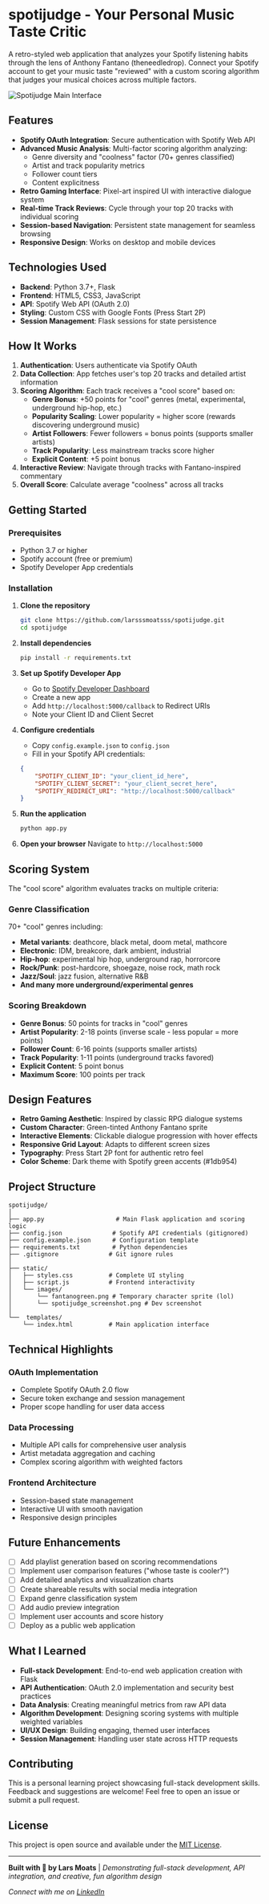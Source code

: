 # spotijudge - Your Personal Music Taste Critic

A retro-styled web application that analyzes your Spotify listening habits through the lens of Anthony Fantano (theneedledrop). Connect your Spotify account to get your music taste "reviewed" with a custom scoring algorithm that judges your musical choices across multiple factors.

![Spotijudge Main Interface](static/images/spotijudge_screenshot.png)

## Features

- **Spotify OAuth Integration**: Secure authentication with Spotify Web API
- **Advanced Music Analysis**: Multi-factor scoring algorithm analyzing:
  - Genre diversity and "coolness" factor (70+ genres classified)
  - Artist and track popularity metrics
  - Follower count tiers
  - Content explicitness
- **Retro Gaming Interface**: Pixel-art inspired UI with interactive dialogue system
- **Real-time Track Reviews**: Cycle through your top 20 tracks with individual scoring
- **Session-based Navigation**: Persistent state management for seamless browsing
- **Responsive Design**: Works on desktop and mobile devices

## Technologies Used

- **Backend**: Python 3.7+, Flask
- **Frontend**: HTML5, CSS3, JavaScript
- **API**: Spotify Web API (OAuth 2.0)
- **Styling**: Custom CSS with Google Fonts (Press Start 2P)
- **Session Management**: Flask sessions for state persistence

## How It Works

1. **Authentication**: Users authenticate via Spotify OAuth
2. **Data Collection**: App fetches user's top 20 tracks and detailed artist information
3. **Scoring Algorithm**: Each track receives a "cool score" based on:
   - **Genre Bonus**: +50 points for "cool" genres (metal, experimental, underground hip-hop, etc.)
   - **Popularity Scaling**: Lower popularity = higher score (rewards discovering underground music)
   - **Artist Followers**: Fewer followers = bonus points (supports smaller artists)
   - **Track Popularity**: Less mainstream tracks score higher
   - **Explicit Content**: +5 point bonus
4. **Interactive Review**: Navigate through tracks with Fantano-inspired commentary
5. **Overall Score**: Calculate average "coolness" across all tracks

## Getting Started

### Prerequisites

- Python 3.7 or higher
- Spotify account (free or premium)
- Spotify Developer App credentials

### Installation

1. **Clone the repository**
   ```bash
   git clone https://github.com/larsssmoatsss/spotijudge.git
   cd spotijudge
   ```

2. **Install dependencies**
   ```bash
   pip install -r requirements.txt
   ```

3. **Set up Spotify Developer App**
   - Go to [Spotify Developer Dashboard](https://developer.spotify.com/dashboard)
   - Create a new app
   - Add `http://localhost:5000/callback` to Redirect URIs
   - Note your Client ID and Client Secret

4. **Configure credentials**
   - Copy `config.example.json` to `config.json`
   - Fill in your Spotify API credentials:
   ```json
   {
       "SPOTIFY_CLIENT_ID": "your_client_id_here",
       "SPOTIFY_CLIENT_SECRET": "your_client_secret_here", 
       "SPOTIFY_REDIRECT_URI": "http://localhost:5000/callback"
   }
   ```

5. **Run the application**
   ```bash
   python app.py
   ```

6. **Open your browser**
   Navigate to `http://localhost:5000`

## Scoring System

The "cool score" algorithm evaluates tracks on multiple criteria:

### Genre Classification
70+ "cool" genres including:
- **Metal variants**: deathcore, black metal, doom metal, mathcore
- **Electronic**: IDM, breakcore, dark ambient, industrial
- **Hip-hop**: experimental hip hop, underground rap, horrorcore
- **Rock/Punk**: post-hardcore, shoegaze, noise rock, math rock
- **Jazz/Soul**: jazz fusion, alternative R&B
- **And many more underground/experimental genres**

### Scoring Breakdown
- **Genre Bonus**: 50 points for tracks in "cool" genres
- **Artist Popularity**: 2-18 points (inverse scale - less popular = more points)
- **Follower Count**: 6-16 points (supports smaller artists)
- **Track Popularity**: 1-11 points (underground tracks favored)
- **Explicit Content**: 5 point bonus
- **Maximum Score**: 100 points per track

## Design Features

- **Retro Gaming Aesthetic**: Inspired by classic RPG dialogue systems
- **Custom Character**: Green-tinted Anthony Fantano sprite
- **Interactive Elements**: Clickable dialogue progression with hover effects
- **Responsive Grid Layout**: Adapts to different screen sizes
- **Typography**: Press Start 2P font for authentic retro feel
- **Color Scheme**: Dark theme with Spotify green accents (#1db954)

## Project Structure

```
spotijudge/
│
├── app.py                    # Main Flask application and scoring logic
├── config.json              # Spotify API credentials (gitignored)
├── config.example.json      # Configuration template
├── requirements.txt         # Python dependencies
├── .gitignore              # Git ignore rules
│
├── static/
│   ├── styles.css          # Complete UI styling
│   ├── script.js           # Frontend interactivity
│   └── images/
│       └── fantanogreen.png # Temporary character sprite (lol)
│       └── spotijudge_screenshot.png # Dev screenshot
│
└──  templates/
    └── index.html          # Main application interface
```

## Technical Highlights

### OAuth Implementation
- Complete Spotify OAuth 2.0 flow
- Secure token exchange and session management
- Proper scope handling for user data access

### Data Processing
- Multiple API calls for comprehensive user analysis
- Artist metadata aggregation and caching
- Complex scoring algorithm with weighted factors

### Frontend Architecture
- Session-based state management
- Interactive UI with smooth navigation
- Responsive design principles

## Future Enhancements

- [ ] Add playlist generation based on scoring recommendations
- [ ] Implement user comparison features ("whose taste is cooler?")
- [ ] Add detailed analytics and visualization charts
- [ ] Create shareable results with social media integration
- [ ] Expand genre classification system
- [ ] Add audio preview integration
- [ ] Implement user accounts and score history
- [ ] Deploy as a public web application

## What I Learned

- **Full-stack Development**: End-to-end web application creation with Flask
- **API Authentication**: OAuth 2.0 implementation and security best practices
- **Data Analysis**: Creating meaningful metrics from raw API data
- **Algorithm Development**: Designing scoring systems with multiple weighted variables
- **UI/UX Design**: Building engaging, themed user interfaces
- **Session Management**: Handling user state across HTTP requests

## Contributing

This is a personal learning project showcasing full-stack development skills. Feedback and suggestions are welcome! Feel free to open an issue or submit a pull request.

## License

This project is open source and available under the [MIT License](LICENSE).

---

**Built with 🎵 by Lars Moats** | *Demonstrating full-stack development, API integration, and creative, fun algorithm design*

*Connect with me on [LinkedIn](https://www.linkedin.com/in/larsmoats/)*
